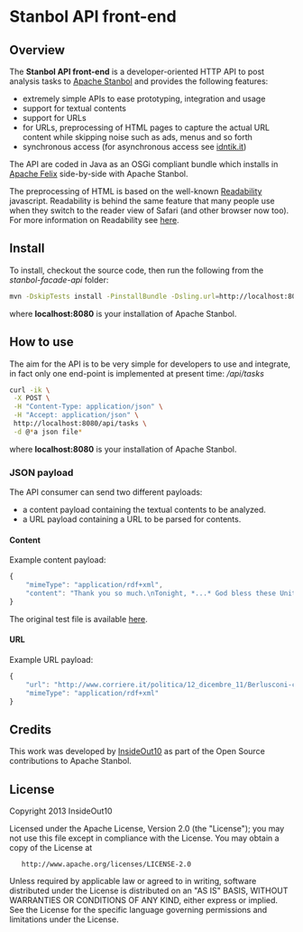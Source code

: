 Stanbol API front-end
=====================

## Overview

The **Stanbol API front-end** is a developer-oriented HTTP API to post analysis tasks to [Apache Stanbol](http://stanbol.apache.org) and provides the following features:
* extremely simple APIs to ease prototyping, integration and usage
* support for textual contents
* support for URLs
* for URLs, preprocessing of HTML pages to capture the actual URL content while skipping noise such as ads, menus and so forth
* synchronous access (for asynchronous access see [idntik.it](http://idntik.it))

The API are coded in Java as an OSGi compliant bundle which installs in [Apache Felix](http://felix.apache.org) side-by-side with Apache Stanbol.

The preprocessing of HTML is based on the well-known [Readability](https://code.google.com/p/arc90labs-readability/source/browse/trunk/js/readability.js) javascript. Readability is behind the same feature that many people use when they switch to the reader view of Safari (and other browser now too). For more information on Readability see [here](http://blog.arc90.com/2010/06/07/safari-5-another-step-towards-better-reading-on-the-web/).

## Install

To install, checkout the source code, then run the following from the *stanbol-facade-api* folder:

```sh
mvn -DskipTests install -PinstallBundle -Dsling.url=http://localhost:8080/system/console
```

where **localhost:8080** is your installation of Apache Stanbol.

## How to use

The aim for the API is to be very simple for developers to use and integrate, in fact only one end-point is implemented at present time: */api/tasks*

```sh
curl -ik \
 -X POST \
 -H "Content-Type: application/json" \
 -H "Accept: application/json" \
 http://localhost:8080/api/tasks \
 -d @*a json file*
```

where **localhost:8080** is your installation of Apache Stanbol.

### JSON payload

The API consumer can send two different payloads:
* a content payload containing the textual contents to be analyzed.
* a URL payload containing a URL to be parsed for contents.

#### Content

Example content payload:

```javascript
{
	"mimeType": "application/rdf+xml",
	"content": "Thank you so much.\nTonight, *...* God bless these United States."
}
```

The original test file is available [here](https://github.com/insideout10/stanbol-facade/blob/master/home/var/samples/obamareelectionspeech.json).

#### URL

Example URL payload:

```javascript
{
	"url": "http://www.corriere.it/politica/12_dicembre_11/Berlusconi-che-ci-importa-dello-spread_0f328ec8-4368-11e2-b89b-3cf6075586fe.shtml",
	"mimeType": "application/rdf+xml"
}
```

## Credits

This work was developed by [InsideOut10](http://www.insideout.io) as part of the Open Source contributions to Apache Stanbol.

## License

  Copyright 2013 InsideOut10

   Licensed under the Apache License, Version 2.0 (the "License");
   you may not use this file except in compliance with the License.
   You may obtain a copy of the License at

       http://www.apache.org/licenses/LICENSE-2.0

   Unless required by applicable law or agreed to in writing, software
   distributed under the License is distributed on an "AS IS" BASIS,
   WITHOUT WARRANTIES OR CONDITIONS OF ANY KIND, either express or implied.
   See the License for the specific language governing permissions and
   limitations under the License.